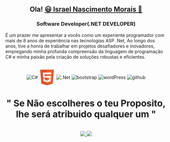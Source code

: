 <!-- ### Sou Israel Emanuel Nascimento Morais! Profissional com mais de 5 anos na tecnologia DOT .NET 🔭

### 💻 Programo as mais de uma decada na liguagem C# (C Sharp) 🖥

### ⚡ Actualmente trabalho com ASP.NET MVC, API e SQLServer 🛰

### Links About Me 💬
### LinkedIn https://www.linkedin.com/in/israel-nascimento-morais/
### Github https://github.com/IsraelIM/IsraelIM/
### Facebook https://www.facebook.com/israelemanuel.dnascimento/
### CV https://drive.google.com/file/d/1KaBa1kcMDozOKAcR-apwWx1O_k6CLRRO/view?usp=drive_link

### Siga, Compartilha e Conecta-se


**IsraelIM/IsraelIM** is a ✨ _special_ ✨ repository because its `README.md` (this file) appears on your GitHub profile.

Here are some ideas to get you started:

- 🔭 I’m currently working on ...
- 🌱 I’m currently learning ...
- 👯 I’m looking to collaborate on ...
- 🤔 I’m looking for help with ...
- 💬 Ask me about ...
- 📫 How to reach me: ...
- 😄 Pronouns: ...
- ⚡ Fun fact: ...
-->
   <h2 align="center">Ola!  <a href="https://profile-israel.netlify.app/">😃️ Israel Nascimento Morais 👋</a></h2>
   <h3  align="center"> Software Developer(.NET DEVELOPER)</h3>
   <p>
    É um prazer me apresentar a vocês como um experiente programador com mais de 8 anos de experiência nas tecnologias ASP .Net, Ao longo dos anos, tive a honra de trabalhar
    em projetos desafiadores e inovadores, empregando minha profunda compreensão da linguagem de programação C# e minha paixão pela criação de soluções robustas e eficientes.
   </p>
   <div align="center" valign="top"><br>
    <img align="center" alt="C#" height="50" width="50" src="https://cdn.worldvectorlogo.com/logos/c--4.svg">
    <img align="center" alt="HTML" height="50" width="50" src="https://raw.githubusercontent.com/devicons/devicon/master/icons/html5/html5-original.svg">
    <img align="center" alt=".Net" height="50" width="50" src="https://upload.wikimedia.org/wikipedia/commons/thumb/7/7d/Microsoft_.NET_logo.svg/456px-Microsoft_.NET_logo.svg.png">
    <img align="center" alt="bootstrap" height="50" width="50" src="https://upload.wikimedia.org/wikipedia/commons/thumb/b/b2/Bootstrap_logo.svg/512px-Bootstrap_logo.svg.png">
    <img align="center" alt="wordPress" height="50" width="50" src="https://img.freepik.com/icones-gratis/wordpress_318-183439.jpg?w=360">
    <img align="center" alt="github" height="50" width="50" src="https://iconmonstr.com/wp-content/g/gd/makefg.php?i=../releases/preview/2012/png/iconmonstr-github-1.png&r=0&g=0&b=0">
   
  </div>

   <h1 align="center"> " Se Não escolheres o teu Proposito, lhe será atribuido qualquer um  "</h1>
   
<br>
  <div align="center">

  
</div>
 
<div align="center">
  <a href="https://github.com/israelim">
    <img height="150em" src="https://github-readme-stats.vercel.app/api?username=israelim&count_private=true&include_all_commits=true&show_icons=true&theme=dracula&hide_border=false&show_owner=true"/>
    <img height="150em" src="https://github-readme-stats.vercel.app/api/top-langs/?username=israelim&theme=dracula&hide_border=false&&layout=compact"/>
  </a>
</div>
